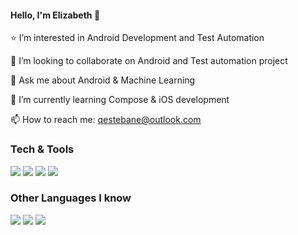 #### Hello, I'm Elizabeth 👋

⭐️ I’m interested in Android Development and Test Automation

🔭 I’m looking to collaborate on Android and Test automation project

💬 Ask me about Android & Machine Learning

🌱 I’m currently learning Compose & iOS development

📫 How to reach me: qestebane@outlook.com


### Tech & Tools

<img src="https://img.shields.io/badge/Android-3DDC84?style=flat&logo=android&logoColor=white"> <img src="http://img.shields.io/badge/-Java-ED8B00?style=flat&logo=java&logoColor=white">
<img src="http://img.shields.io/badge/-Git-F1502F?style=flat&logo=git&logoColor=FFFFFF">
<img src="https://img.shields.io/badge/Unity-100000?style=flat&logo=unity&logoColor=white">


### Other Languages I know
<img src="https://img.shields.io/badge/C%23-659ad2?style=flat&logo=c%2B%2B&logoColor=ffffff"> <img src="https://img.shields.io/badge/-Python-black?style=flat&logo=python&logoColor=white"> <img src = "https://img.shields.io/badge/-Vue.js-35495E?style=flat&logo=vue.js&logoColor=4FC08D">
<!--
**qestebane/qestebane** is a ✨ _special_ ✨ repository because its `README.md` (this file) appears on your GitHub profile.

Here are some ideas to get you started:

- 🔭 I’m currently working on ...
- 🌱 I’m currently learning ...
- 👯 I’m looking to collaborate on ...
- 🤔 I’m looking for help with ...
- 💬 Ask me about ...
- 📫 How to reach me: ...
- 😄 Pronouns: ...
- ⚡ Fun fact: ...
-->
